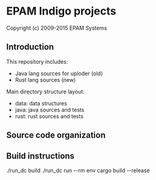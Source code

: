 # EPAM Indigo projects #

Copyright (c) 2009-2015 EPAM Systems

## Introduction ##

This repository includes:
 * Java lang sources for uploder (old)
 * Rust lang sources (new)

Main directory structure layout:
 * data: data structures
 * java: java sources and tests
 * rust: rust sources and tests

## Source code organization ##


## Build instructions ##

./run_dc build
./run_dc run --rm env cargo build --release

